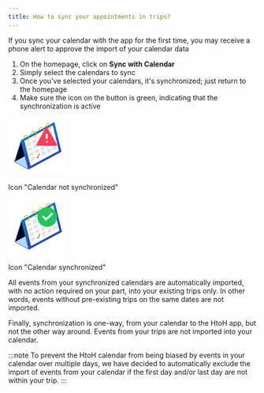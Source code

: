 ```yaml
---
title: How to sync your appointments in trips?
---
```


If you sync your calendar with the app for the first time, you may receive a phone alert to approve the import of your calendar data

1. On the homepage, click on **Sync with Calendar**
2. Simply select the calendars to sync
3. Once you've selected your calendars, it's synchronized; just return to the homepage
4. Make sure the icon on the button is green, indicating that the synchronization is active

![](./images/unsynced-calendar.jpeg)

Icon "Calendar not synchronized"

![](./images/synced-calendar.jpeg)

Icon "Calendar synchronized"

All events from your synchronized calendars are automatically imported, with no action required on your part, into your existing trips only. In other words, events without pre-existing trips on the same dates are not imported.

Finally, synchronization is one-way, from your calendar to the HtoH app, but not the other way around. Events from your trips are not imported into your calendar.

:::note
To prevent the HtoH calendar from being biased by events in your calendar over multiple days, we have decided to automatically exclude the import of events from your calendar if the first day and/or last day are not within your trip.
:::
